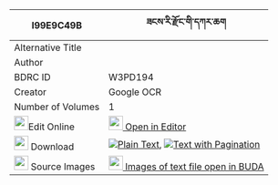 |I99E9C49B|ཟངས་རི་རྫོང་གི་དཀར་ཆག 
| --- | --- 
|Alternative Title |
|Author | 
|BDRC ID | W3PD194
|Creator | Google OCR
|Number of Volumes| 1
|<img width="25" src="https://img.icons8.com/color/25/000000/edit-property.png">Edit Online| [<img width="25" src="https://avatars.githubusercontent.com/u/45091458?s=200&v=4"> Open in Editor](http://editor.openpecha.org/I99E9C49B)
|<img width="25" src="https://img.icons8.com/fluent/48/000000/download-2.png"/>  Download | [![](https://img.icons8.com/color/20/000000/txt.png)Plain Text](https://github.com/Openpecha/I99E9C49B/releases/download/v2/zangri_dzong_gi_karchak_plain_I99E9C49B.zip), [![](https://img.icons8.com/color/20/000000/txt.png)Text with Pagination](https://github.com/Openpecha/I99E9C49B/releases/download/v2/zangri_dzong_gi_karchak_pages_I99E9C49B.zip)
|<img width="25" src="https://img.icons8.com/plasticine/100/000000/pictures-folder.png"/>  Source Images | [<img width="25" src="https://library.bdrc.io/icons/BUDA-small.svg"> Images of text file open in BUDA](https://library.bdrc.io/show/bdr:W3PD194)